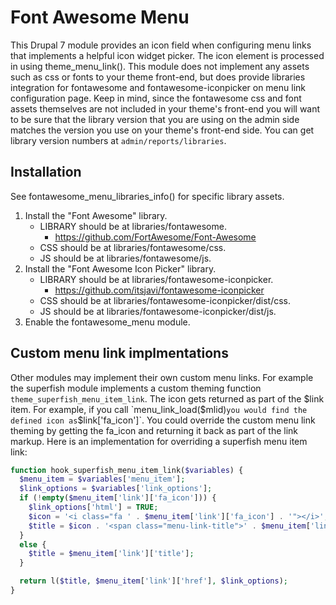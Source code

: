 # Font Awesome Menu

This Drupal 7 module provides an icon field when configuring menu links that implements a helpful icon widget picker. The icon element is processed in using theme_menu_link(). This module does not implement any assets such as css or fonts to your theme front-end, but does provide libraries integration for fontawesome and fontawesome-iconpicker on menu link configuration page. Keep in mind, since the fontawesome css and font assets themselves are not included in your theme's front-end you will want to be sure that the library version that you are using on the admin side matches the version you use on your theme's front-end side. You can get library version numbers at `admin/reports/libraries`.

## Installation
See fontawesome_menu_libraries_info() for specific library assets.

1. Install the "Font Awesome" library.
    - LIBRARY should be at libraries/fontawesome.
      - https://github.com/FortAwesome/Font-Awesome
    - CSS should be at libraries/fontawesome/css.
    - JS should be at libraries/fontawesome/js.
2. Install the "Font Awesome Icon Picker" library.
    - LIBRARY should be at libraries/fontawesome-iconpicker.
      - https://github.com/itsjavi/fontawesome-iconpicker
    - CSS should be at libraries/fontawesome-iconpicker/dist/css.
    - JS should be at libraries/fontawesome-iconpicker/dist/js.
3. Enable the fontawesome_menu module.

## Custom menu link implmentations
Other modules may implement their own custom menu links. For example the superfish module implements a custom theming function `theme_superfish_menu_item_link`. The icon gets returned as part of the $link item. For example, if you call `menu_link_load($mlid)` you would find the defined icon as `$link['fa_icon']`. You could override the custom menu link theming by getting the fa_icon and returning it back as part of the link markup. Here is an implementation for overriding a superfish menu item link:
```php
function hook_superfish_menu_item_link($variables) {
  $menu_item = $variables['menu_item'];
  $link_options = $variables['link_options'];
  if (!empty($menu_item['link']['fa_icon'])) {
    $link_options['html'] = TRUE;
    $icon = '<i class="fa ' . $menu_item['link']['fa_icon'] . '"></i>';
    $title = $icon . '<span class="menu-link-title">' . $menu_item['link']['title'] . '</span>';
  }
  else {
    $title = $menu_item['link']['title'];
  }

  return l($title, $menu_item['link']['href'], $link_options);
}
```
